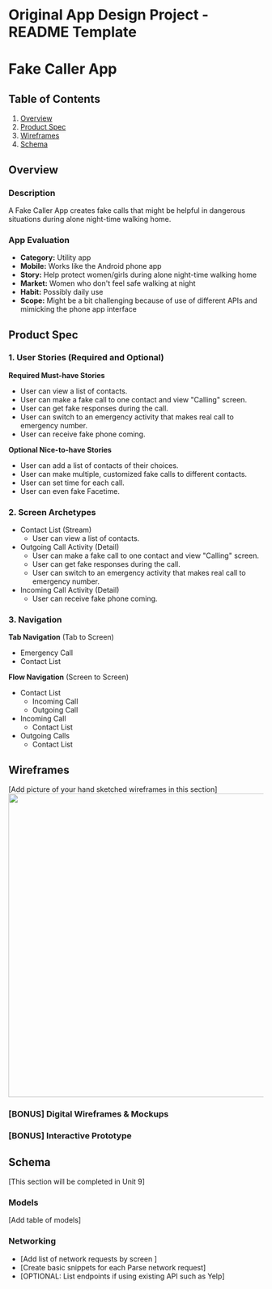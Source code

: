 Original App Design Project - README Template
===

# Fake Caller App

## Table of Contents
1. [Overview](#Overview)
1. [Product Spec](#Product-Spec)
1. [Wireframes](#Wireframes)
2. [Schema](#Schema)

## Overview
### Description
A Fake Caller App creates fake calls that might be helpful in dangerous situations during alone night-time walking home. 

### App Evaluation
- **Category:** Utility app
- **Mobile:** Works like the Android phone app
- **Story:** Help protect women/girls during alone night-time walking home
- **Market:** Women who don't feel safe walking at night
- **Habit:** Possibly daily use
- **Scope:** Might be a bit challenging because of use of different APIs and mimicking the phone app interface

## Product Spec

### 1. User Stories (Required and Optional)

**Required Must-have Stories**

* User can view a list of contacts.
* User can make a fake call to one contact and view "Calling" screen.
* User can get fake responses during the call.
* User can switch to an emergency activity that makes real call to emergency number.
* User can receive fake phone coming.

**Optional Nice-to-have Stories**

* User can add a list of contacts of their choices.
* User can make multiple, customized fake calls to different contacts.
* User can set time for each call.
* User can even fake Facetime.

### 2. Screen Archetypes

* Contact List (Stream)
   * User can view a list of contacts.
* Outgoing Call Activity (Detail)
   * User can make a fake call to one contact and view "Calling" screen.
   * User can get fake responses during the call.
   * User can switch to an emergency activity that makes real call to emergency number.
* Incoming Call Activity (Detail)
   * User can receive fake phone coming.

### 3. Navigation

**Tab Navigation** (Tab to Screen)

* Emergency Call
* Contact List

**Flow Navigation** (Screen to Screen)

* Contact List
   * Incoming Call
   * Outgoing Call
* Incoming Call
   * Contact List
* Outgoing Calls
   * Contact List 

## Wireframes
[Add picture of your hand sketched wireframes in this section]
<img src="YOUR_WIREFRAME_IMAGE_URL" width=600>

### [BONUS] Digital Wireframes & Mockups

### [BONUS] Interactive Prototype

## Schema 
[This section will be completed in Unit 9]
### Models
[Add table of models]
### Networking
- [Add list of network requests by screen ]
- [Create basic snippets for each Parse network request]
- [OPTIONAL: List endpoints if using existing API such as Yelp]
